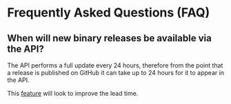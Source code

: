 # Frequently Asked Questions (FAQ)

## When will new binary releases be available via the API?

The API performs a full update every 24 hours, therefore from the point that a release is published on GitHub it can take up to 24 hours for it to appear in the API.

This [feature](https://github.com/AdoptOpenJDK/openjdk-api-v3/issues/304) will look to improve the lead time.

